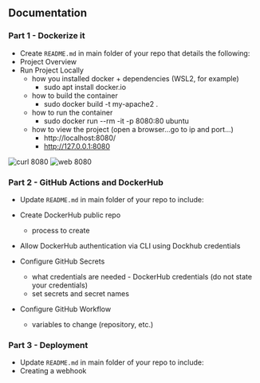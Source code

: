 ## Documentation

### Part 1 - Dockerize it

- Create `README.md` in main folder of your repo that details the following:
- Project Overview
- Run Project Locally
  - how you installed docker + dependencies (WSL2, for example)
    - sudo apt install docker.io
  - how to build the container
    - sudo docker build -t my-apache2 .
  - how to run the container
    - sudo docker run --rm -it -p 8080:80 ubuntu
  - how to view the project (open a browser...go to ip and port...)
    - http://localhost:8080/
    - http://127.0.0.1:8080

![curl 8080]()
![web 8080]()
  
### Part 2 - GitHub Actions and DockerHub  
  
- Update `README.md` in main folder of your repo to include:

- Create DockerHub public repo
  - process to create
- Allow DockerHub authentication via CLI using Dockhub credentials
- Configure GitHub Secrets
  - what credentials are needed - DockerHub credentials (do not state your credentials)
  - set secrets and secret names
- Configure GitHub Workflow
  - variables to change (repository, etc.)
  
### Part 3 - Deployment
  
- Update `README.md` in main folder of your repo to include:
- Creating a webhook
